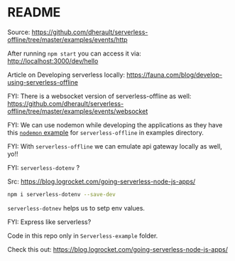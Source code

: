 # README

Source: https://github.com/dherault/serverless-offline/tree/master/examples/events/http

After running `npm start` you can access it via: [http://localhost:3000/dev/hello](http://localhost:3000/dev/hello)

Article on Developing serverless locally: https://fauna.com/blog/develop-using-serverless-offline

FYI: There is a websocket version of serverless-offline as well: https://github.com/dherault/serverless-offline/tree/master/examples/events/websocket

FYI: We can use nodemon while developing the applications as they have this [`nodemon` example](https://github.com/dherault/serverless-offline/blob/master/examples/tools/nodemon/package.json#L5) for `serverless-offline` in examples directory.

FYI: With `serverless-offline` we can emulate api gateway locally as well, yo!!

FYI: `serverless-dotenv` ?

Src: https://blog.logrocket.com/going-serverless-node-js-apps/

```bash
npm i serverless-dotenv --save-dev
```

`serverless-dotnev` helps us to setp env values.


FYI: Express like serverless?

Code in this repo only in `Serverless-example` folder.

Check this out: https://blog.logrocket.com/going-serverless-node-js-apps/
